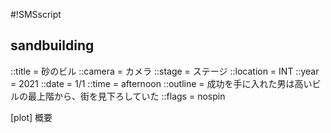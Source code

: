 #!SMSscript

## sandbuilding

::title = 砂のビル
::camera = カメラ
::stage = ステージ
::location = INT
::year = 2021
::date = 1/1
::time = afternoon
::outline = 成功を手に入れた男は高いビルの最上階から、街を見下ろしていた
::flags = nospin

[plot]
概要


